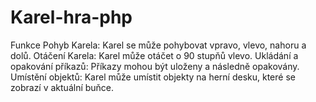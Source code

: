# Karel-hra-php
Funkce
Pohyb Karela: Karel se může pohybovat vpravo, vlevo, nahoru a dolů.
Otáčení Karela: Karel může otáčet o 90 stupňů vlevo.
Ukládání a opakování příkazů: Příkazy mohou být uloženy a následně opakovány.
Umístění objektů: Karel může umístit objekty na herní desku, které se zobrazí v aktuální buňce.
